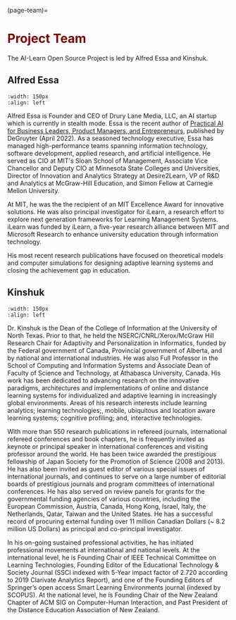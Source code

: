 (page-team)=
# <font color="maroon">Project Team</font>

The AI-Learn Open Source Project is led by Alfred Essa and Kinshuk.

## Alfred Essa
```{image} /images/alfredessa.jpg
:width: 150px
:align: left
```

Alfred Essa is Founder and CEO of Drury Lane Media, LLC, an AI startup which is currently in stealth mode. Essa is the recent author of [Practical AI for Business Leaders, Product Managers, and Entrepreneurs](https://www.amazon.com/Practical-Business-Leaders-Managers-Entrepreneurs/dp/1501514644/ref=sr_1_1?crid=12AYGU0B26JFI&keywords=alfred+essa+practical+ai&qid=1675085773&sprefix=alfred+essa+practical+ai%2Caps%2C72&sr=8-1&ufe=app_do%3Aamzn1.fos.006c50ae-5d4c-4777-9bc0-4513d670b6bc), published by DeGruyter (April 2022). As a seasoned technology executive, Essa has managed high-performance teams spanning information technology, software development, applied research, and artificial intelligence. He served as CIO at MIT's Sloan School of Management, Associate Vice Chancellor and Deputy CIO at Minnesota State Colleges and Universities, Director of Innovation and Analytics Strategy at Desire2Learn, VP of R&D and Analytics at McGraw-Hill Education, and Simon Fellow at Carnegie Mellon University. 

At MIT, he was the the recipient of an MIT Excellence Award for innovative solutions. He was also principal investigator for iLearn, a research effort to explore next generation frameworks for Learning Management Systems. iLearn was funded by iLearn, a five-year research alliance between MIT and Microsoft Research to enhance university education through information technology. 

His most recent research publications have focused on theoretical models and computer simulations for designing adaptive learning systems and closing the achievement gap in education.


## Kinshuk

```{image} /images/kinshuk.jpg
:width: 150px
:align: left
```

Dr. Kinshuk is the Dean of the College of Information at the University of North Texas. Prior to that, he held the NSERC/CNRL/Xerox/McGraw Hill Research Chair for Adaptivity and Personalization in Informatics, funded by the Federal government of Canada, Provincial government of Alberta, and by national and international industries. He was also Full Professor in the School of Computing and Information Systems and Associate Dean of Faculty of Science and Technology, at Athabasca University, Canada. His work has been dedicated to advancing research on the innovative paradigms, architectures and implementations of online and distance learning systems for individualized and adaptive learning in increasingly global environments. Areas of his research interests include learning analytics; learning technologies;, mobile, ubiquitous and location aware learning systems; cognitive profiling; and, interactive technologies.

With more than 550 research publications in refereed journals, international refereed conferences and book chapters, he is frequently invited as keynote or principal speaker in international conferences and visiting professor around the world. He has been twice awarded the prestigious fellowship of Japan Society for the Promotion of Science (2008 and 2013). He has also been invited as guest editor of various special issues of international journals, and continues to serve on a large number of editorial boards of prestigious journals and program committees of international conferences. He has also served on review panels for grants for the governmental funding agencies of various countries, including the European Commission, Austria, Canada, Hong Kong, Israel, Italy, the Netherlands, Qatar, Taiwan and the United States. He has a successful record of procuring external funding over 11 million Canadian Dollars (~ 8.2 million US Dollars) as principal and co-principal investigator.

In his on-going sustained professional activities, he has initiated professional movements at international and national levels. At the international level, he is Founding Chair of IEEE Technical Committee on Learning Technologies, Founding Editor of the Educational Technology & Society Journal (SSCI indexed with 5-Year impact factor of 2.720 according to 2019 Clarivate Analytics Report), and one of the Founding Editors of Springer’s open access Smart Learning Environments journal (indexed by SCOPUS). At the national level, he is Founding Chair of the New Zealand Chapter of ACM SIG on Computer-Human Interaction, and Past President of the Distance Education Association of New Zealand.

